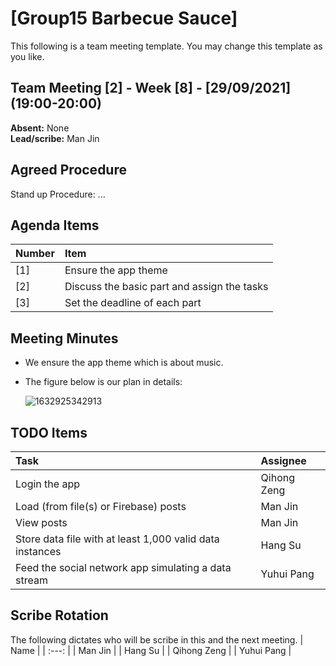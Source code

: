# [Group15 Barbecue Sauce]

This following is a team meeting template. You may change this template as you like.

## Team Meeting [2] - Week [8] - [29/09/2021] (19:00-20:00)
**Absent:** None
<br>
**Lead/scribe:** Man Jin

## Agreed Procedure
Stand up Procedure: ...

## Agenda Items
| Number | Item |
| :--- | :--- |
| [1] | Ensure the app theme |
| [2] | Discuss the basic part and assign the tasks |
| [3] | Set the deadline of each part |

## Meeting Minutes
- We ensure the app theme which is about music.

- The figure below is our plan in details:

  ![1632925342913](C:\Users\dell\AppData\Roaming\Typora\typora-user-images\1632925342913.png)

  

## TODO Items
| Task | Assignee |
| :--- | :--- |
| Login the app | Qihong Zeng |
| Load (from file(s) or Firebase) posts | Man Jin |
| View posts | Man Jin |
| Store data file with at least 1,000 valid data instances | Hang Su |
| Feed the social network app simulating a data stream | Yuhui Pang |

## Scribe Rotation
The following dictates who will be scribe in this and the next meeting.
| Name |
| :---: |
| Man Jin |
| Hang Su |
| Qihong Zeng |
| Yuhui Pang |